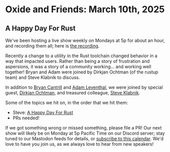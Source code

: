 # Oxide and Friends: March 10th, 2025

## A Happy Day For Rust

We've been hosting a live show weekly on Mondays at 5p for about an hour,
and recording them all; here is
[the recording](https://youtu.be/zCTR5_FM4uA).

Recently a change to a utility in the Rust toolchain changed behavior in a way
that impacted users. Rather than being a story of frustration and aspersions,
it was a story of a community working... and working well together! Bryan and
Adam were joined by Dirkjan Ochtman (of the rustup team) and Steve Klabnik to
discuss.

In addition to
[Bryan Cantrill](https://bsky.app/profile/bcantrill.bsky.social) and
[Adam Leventhal](https://bsky.app/profile/ahl.bsky.social),
we were joined by special guest,
[Dirkjan Ochtman](https://bsky.app/profile/did:plc:htsnmeozwqcgo3ar7z65azjr),
and treasured colleague,
[Steve Klabnik](https://bsky.app/profile/steveklabnik.com).

Some of the topics we hit on, in the order that we hit them:

- Steve: [A Happy Day For Rust](https://steveklabnik.com/writing/a-happy-day-for-rust/)
- PRs needed!

If we got something wrong or missed something, please file a PR!
Our next show will likely be on Monday at 5p Pacific Time on our Discord
server; stay tuned to our Mastodon feeds for details, or [subscribe to this
calendar](https://calendar.google.com/calendar/ical/c_318925f4185aa71c4524d0d6127f31058c9e21f29f017d48a0fca6f564969cd0%40group.calendar.google.com/public/basic.ics).
We'd love to have you join us, as we always love to hear from new speakers!

